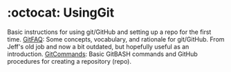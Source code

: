 # :octocat: UsingGit
Basic instructions for using git/GitHub and setting up a repo for the first time.
[GitFAQ](https://github.com/AKRiversLab/UsingGit/blob/main/GitFAQ.pdf): Some concepts, vocabulary, and rationale for git/GitHub. From Jeff's old job and now a bit outdated, but hopefully useful as an introduction.
[GitCommands](https://github.com/AKRiversLab/UsingGit/blob/main/GitFAQ.pdf): Basic GitBASH commands and GitHub procedures for creating a repository (repo).
